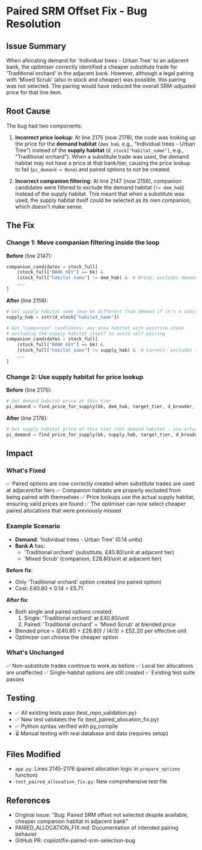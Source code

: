 # Paired SRM Offset Fix - Bug Resolution

## Issue Summary
When allocating demand for 'Individual trees - Urban Tree' to an adjacent bank, the optimiser correctly identified a cheaper substitute trade for 'Traditional orchard' in the adjacent bank. However, although a legal pairing with 'Mixed Scrub' (also in stock and cheaper) was possible, this pairing was not selected. The pairing would have reduced the overall SRM-adjusted price for that line item.

## Root Cause
The bug had two components:

1. **Incorrect price lookup**: At line 2175 (now 2178), the code was looking up the price for the **demand habitat** (`dem_hab`, e.g., "Individual trees - Urban Tree") instead of the **supply habitat** (`d_stock["habitat_name"]`, e.g., "Traditional orchard"). When a substitute trade was used, the demand habitat may not have a price at that bank/tier, causing the price lookup to fail (`pi_demand = None`) and paired options to not be created.

2. **Incorrect companion filtering**: At line 2147 (now 2156), companion candidates were filtered to exclude the demand habitat (`!= dem_hab`) instead of the supply habitat. This meant that when a substitute was used, the supply habitat itself could be selected as its own companion, which doesn't make sense.

## The Fix

### Change 1: Move companion filtering inside the loop
**Before** (line 2147):
```python
companion_candidates = stock_full[
    (stock_full["BANK_KEY"] == bk) &
    (stock_full["habitat_name"] != dem_hab) &  # Wrong: excludes demand, not supply
    ...
]
```

**After** (line 2156):
```python
# Get supply habitat name (may be different from demand if it's a substitute)
supply_hab = sstr(d_stock["habitat_name"])

# Get "companion" candidates: any area habitat with positive stock
# excluding the supply habitat itself to avoid self-pairing
companion_candidates = stock_full[
    (stock_full["BANK_KEY"] == bk) &
    (stock_full["habitat_name"] != supply_hab) &  # Correct: excludes supply habitat
    ...
]
```

### Change 2: Use supply habitat for price lookup
**Before** (line 2175):
```python
# Get demand habitat price at this tier
pi_demand = find_price_for_supply(bk, dem_hab, target_tier, d_broader, d_dist)
```

**After** (line 2178):
```python
# Get supply habitat price at this tier (not demand habitat - use actual supply)
pi_demand = find_price_for_supply(bk, supply_hab, target_tier, d_broader, d_dist)
```

## Impact

### What's Fixed
✅ Paired options are now correctly created when substitute trades are used at adjacent/far tiers
✅ Companion habitats are properly excluded from being paired with themselves
✅ Price lookups use the actual supply habitat, ensuring valid prices are found
✅ The optimiser can now select cheaper paired allocations that were previously missed

### Example Scenario
- **Demand**: 'Individual trees - Urban Tree' (0.14 units)
- **Bank A** has:
  - 'Traditional orchard' (substitute, £40.80/unit at adjacent tier)
  - 'Mixed Scrub' (companion, £28.80/unit at adjacent tier)
  
**Before fix**:
- Only 'Traditional orchard' option created (no paired option)
- Cost: £40.80 × 0.14 = £5.71

**After fix**:
- Both single and paired options created:
  1. Single: 'Traditional orchard' at £40.80/unit
  2. Paired: 'Traditional orchard' + 'Mixed Scrub' at blended price
- Blended price = (£40.80 + £28.80) / (4/3) = £52.20 per effective unit
- Optimizer can choose the cheaper option

### What's Unchanged
✅ Non-substitute trades continue to work as before
✅ Local tier allocations are unaffected
✅ Single-habitat options are still created
✅ Existing test suite passes

## Testing
- ✅ All existing tests pass (test_repo_validation.py)
- ✅ New test validates the fix (test_paired_allocation_fix.py)
- ✅ Python syntax verified with py_compile
- ⏳ Manual testing with real database and data (requires setup)

## Files Modified
- `app.py`: Lines 2145-2178 (paired allocation logic in `prepare_options` function)
- `test_paired_allocation_fix.py`: New comprehensive test file

## References
- Original issue: "Bug: Paired SRM offset not selected despite available, cheaper companion habitat in adjacent bank"
- PAIRED_ALLOCATION_FIX.md: Documentation of intended pairing behavior
- GitHub PR: copilot/fix-paired-srm-selection-bug
